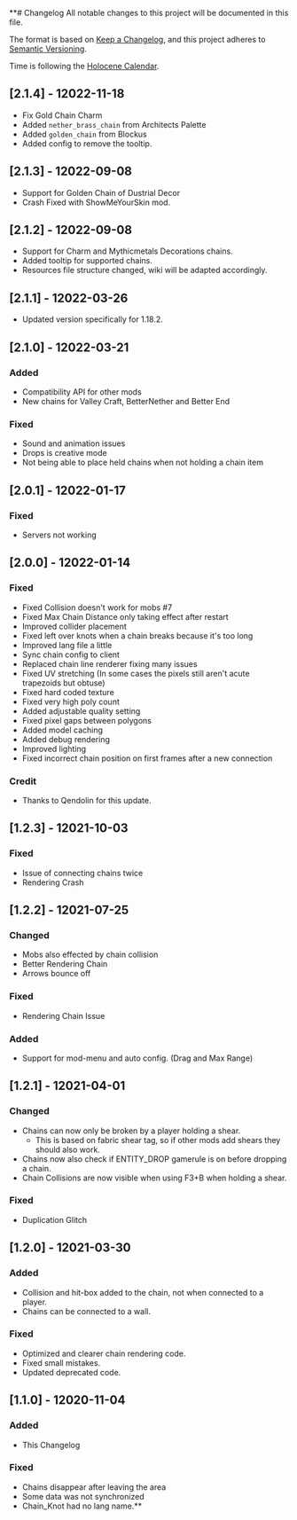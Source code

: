 **# Changelog
All notable changes to this project will be documented in this file.

The format is based on [Keep a Changelog](https://keepachangelog.com/en/1.0.0/),
and this project adheres to [Semantic Versioning](https://semver.org/spec/v2.0.0.html).

Time is following the [Holocene Calendar](https://en.wikipedia.org/wiki/Holocene_calendar).

## [2.1.4] - 12022-11-18
- Fix Gold Chain Charm
- Added `nether_brass_chain` from Architects Palette
- Added `golden_chain` from Blockus
- Added config to remove the tooltip.

## [2.1.3] - 12022-09-08
- Support for Golden Chain of Dustrial Decor
- Crash Fixed with ShowMeYourSkin mod.

## [2.1.2] - 12022-09-08
- Support for Charm and Mythicmetals Decorations chains.
- Added tooltip for supported chains.
- Resources file structure changed, wiki will be adapted accordingly.

## [2.1.1] - 12022-03-26
- Updated version specifically for 1.18.2.

## [2.1.0] - 12022-03-21
### Added
- Compatibility API for other mods
- New chains for Valley Craft, BetterNether and Better End

### Fixed
- Sound and animation issues
- Drops is creative mode
- Not being able to place held chains when not holding a chain item


## [2.0.1] - 12022-01-17
### Fixed
- Servers not working

## [2.0.0] - 12022-01-14
### Fixed
- Fixed Collision doesn't work for mobs #7
- Fixed Max Chain Distance only taking effect after restart
- Improved collider placement
- Fixed left over knots when a chain breaks because it's too long
- Improved lang file a little
- Sync chain config to client
- Replaced chain line renderer fixing many issues
- Fixed UV stretching (In some cases the pixels still aren't acute trapezoids but obtuse)
- Fixed hard coded texture
- Fixed very high poly count
- Added adjustable quality setting
- Fixed pixel gaps between polygons
- Added model caching
- Added debug rendering
- Improved lighting
- Fixed incorrect chain position on first frames after a new connection

### Credit
- Thanks to Qendolin for this update. 

## [1.2.3] - 12021-10-03
### Fixed
- Issue of connecting chains twice
- Rendering Crash

## [1.2.2] - 12021-07-25
### Changed
- Mobs also effected by chain collision
- Better Rendering Chain
- Arrows bounce off

### Fixed
- Rendering Chain Issue

### Added
- Support for mod-menu and auto config. (Drag and Max Range) 


## [1.2.1] - 12021-04-01
### Changed
- Chains can now only be broken by a player holding a shear.
    - This is based on fabric shear tag, so if other mods add shears they should also work.
- Chains now also check if ENTITY_DROP gamerule is on before dropping a chain.
- Chain Collisions are now visible when using F3+B when holding a shear.

### Fixed
- Duplication Glitch


## [1.2.0] - 12021-03-30
### Added
- Collision and hit-box added to the chain, not when connected to a player.
- Chains can be connected to a wall.

### Fixed
- Optimized and clearer chain rendering code.
- Fixed small mistakes.
- Updated deprecated code.

## [1.1.0] - 12020-11-04
### Added
- This Changelog

### Fixed
- Chains disappear after leaving the area
- Some data was not synchronized
- Chain_Knot had no lang name.**
